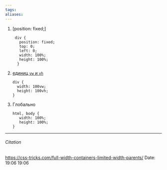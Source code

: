 ```yaml
---
tags: 
aliases: 
---
```

1.  [position: fixed;] 
	  ```
	   div {
		 position: fixed;
		 top: 0;
		 left: 0;
		 width: 100%;
		 height: 100%;
		}
	  ```
  
 
    
2.  [единиц `vw` и `vh`](http://shpargalkablog.ru/2013/03/px-em-calc.html)
    ```
	div {
      width: 100vw;
      height: 100vh;
    }
	```
    
3. Глобально
	```
	html, body {
	   width: 100%;
	   height: 100%;
	}
	```

---
###### Citation
https://css-tricks.com/full-width-containers-limited-width-parents/
Date: 19:06 19:06
